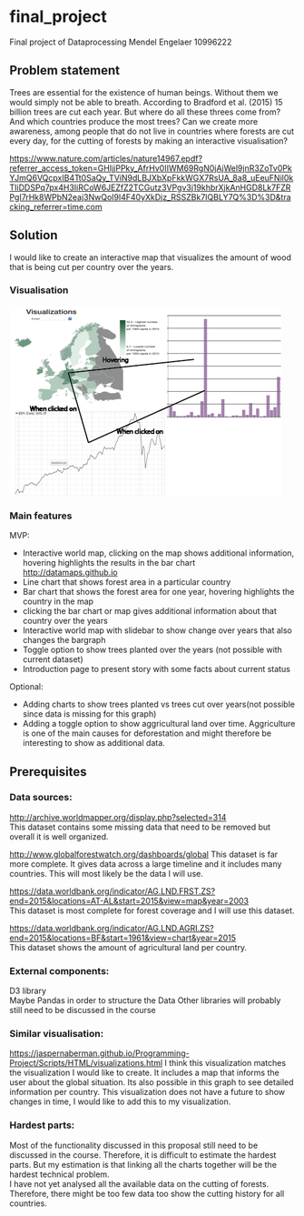 # final_project
Final project of Dataprocessing
Mendel Engelaer 10996222

## Problem statement
Trees are essential for the existence of human beings. Without them we would
simply not be able to breath. According to Bradford et al. (2015) 15 billion
trees are cut each year. But where do all these threes come from? And which
countries produce the most trees? Can we create more awareness, among people that
do not live in countries where forests are cut every day, for the cutting of
forests by making an interactive visualisation?

https://www.nature.com/articles/nature14967.epdf?referrer_access_token=GHIjjPPky_AfrHv0IIWM69RgN0jAjWel9jnR3ZoTv0PkYJmQ6VQcpxIB4Tt0SaQy_TViN9dLBJXbXpFkkWGX7RsUA_8a8_uEeuFNil0kTIiDDSPq7px4H3IiRCoW6JEZfZ2TCGutz3VPgv3j19khbrXjkAnHGD8Lk7FZRPgI7rHk8WPbN2eaj3NwQoI9l4F40yXkDjz_RSSZBk7IQBLY7Q%3D%3D&tracking_referrer=time.com

## Solution
I would like to create an interactive map that visualizes the amount of wood
that is being cut per country over the years.

### Visualisation
![alt text](https://github.com/Mensel123/final_project/blob/master/doc/readme/voorbeeld.png)
### Main features
MVP:
* Interactive world map, clicking on the map shows additional information,
hovering highlights the results in the bar chart  
http://datamaps.github.io
* Line chart that shows forest area in a particular country
* Bar chart that shows the forest area for one year,
hovering highlights the country in the map
* clicking the bar chart or map gives additional information about that country
over the years
* Interactive world map with slidebar to show change over years that also changes
  the bargraph
* Toggle option to show trees planted over the years (not possible with current
  dataset)
* Introduction page to present story with some facts about current status

Optional:  
* Adding charts to show trees planted vs trees cut over years(not possible since
  data is missing for this graph)
* Adding a toggle option to show aggricultural land over time. Aggriculture is
  one of the main causes for deforestation and might therefore be interesting to
  show as additional data.

## Prerequisites
### Data sources:
http://archive.worldmapper.org/display.php?selected=314  
This dataset contains some missing data that need to be removed but overall
it is well organized.

http://www.globalforestwatch.org/dashboards/global
This dataset is far more complete. It gives data across a large timeline and
it includes many countries. This will most likely be the data I will use.

https://data.worldbank.org/indicator/AG.LND.FRST.ZS?end=2015&locations=AT-AL&start=2015&view=map&year=2003  
This dataset is most complete for forest coverage and I will use this dataset.

https://data.worldbank.org/indicator/AG.LND.AGRI.ZS?end=2015&locations=BF&start=1961&view=chart&year=2015  
This dataset shows the amount of agricultural land per country.

### External components:
D3 library  
Maybe Pandas in order to structure the Data
Other libraries will probably still need to be discussed in the course

### Similar visualisation:
https://jaspernaberman.github.io/Programming-Project/Scripts/HTML/visualizations.html
I think this visualization matches the visualization I would like to create.
It includes a map that informs the user about the global situation. Its also
possible in this graph to see detailed information per country. This
visualization does not have a future to show changes in time, I would like to
add this to my visualization.

### Hardest parts:
Most of the functionality discussed in this proposal still need to be discussed
in the course. Therefore, it is difficult to estimate the hardest parts.
But my estimation is that linking all the charts together will be the hardest
technical problem.  
I have not yet analysed all the available data on the cutting of forests.
Therefore, there might be too few data too show the cutting history for all
countries.
